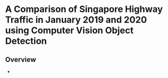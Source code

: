 # A Comparison of Singapore Highway Traffic in January 2019 and 2020 using Computer Vision Object Detection

## Overview
* 
